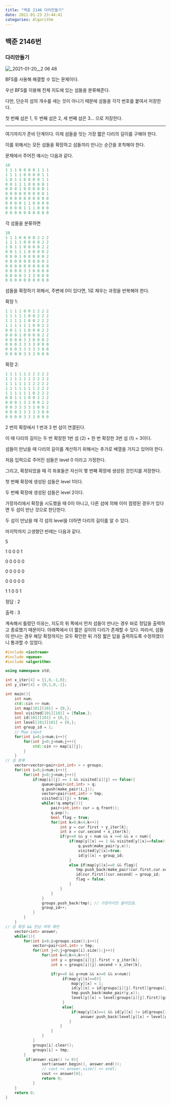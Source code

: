 ```yaml
---
title: "백준 2146 다리만들기"
date: 2021-01-23 23:44:41
categories: Algorithm
---
```



## 백준 2146번

### 다리만들기

![_2021-01-20__2 06 48](https://user-images.githubusercontent.com/55180768/105589035-06e4b080-5dd5-11eb-878a-4ce06c49a4af.png)


BFS를 사용해 해결할 수 있는 문제이다. 

우선 BFS를 이용해 전체 지도에 있는 섬들을 분류해준다. 

다만, 단순히 섬의 개수를 세는 것이 아니기 때문에 섬들을 각각 번호를 붙여서 저장한다. 

첫 번째 섬은 1, 두 번째 섬은 2, 세 번째 섬은 3... 으로 저장한다. 

---

여기까지가 준비 단계이다. 이제 섬들을 잇는 가장 짧은 다리의 길이를 구해야 한다. 

이를 위해서는 모든 섬들을 확장하고 섬들끼리 만나는 순간을 포착해야 한다. 

문제에서 주어진 예시는 다음과 같다. 

```cpp
10
1 1 1 0 0 0 0 1 1 1
1 1 1 1 0 0 0 0 1 1
1 0 1 1 0 0 0 0 1 1
0 0 1 1 1 0 0 0 0 1
0 0 0 1 0 0 0 0 0 1
0 0 0 0 0 0 0 0 0 1
0 0 0 0 0 0 0 0 0 0
0 0 0 0 1 1 0 0 0 0
0 0 0 0 1 1 1 0 0 0
0 0 0 0 0 0 0 0 0 0
```

각 섬들을 분류하면

```cpp
10
1 1 1 0 0 0 0 2 2 2
1 1 1 1 0 0 0 0 2 2
1 0 1 1 0 0 0 0 2 2
0 0 1 1 1 0 0 0 0 2
0 0 0 1 0 0 0 0 0 2
0 0 0 0 0 0 0 0 0 2
0 0 0 0 0 0 0 0 0 0
0 0 0 0 3 3 0 0 0 0
0 0 0 0 3 3 3 0 0 0
0 0 0 0 0 0 0 0 0 0
```

섬들을 확장하기 위해서, 주변에 0이 있다면, 1로 채우는 과정을 반복해야 한다. 

확장 1:

```cpp
1 1 1 1 0 0 2 2 2 2 
1 1 1 1 1 0 0 2 2 2 
1 1 1 1 1 0 0 2 2 2 
1 1 1 1 1 1 0 0 2 2 
0 0 1 1 1 0 0 0 2 2 
0 0 0 1 0 0 0 0 2 2 
0 0 0 0 3 3 0 0 0 2 
0 0 0 3 3 3 3 0 0 0 
0 0 0 3 3 3 3 3 0 0 
0 0 0 0 3 3 3 0 0 0
```

확장 2:

```cpp
1 1 1 1 1 2 2 2 2 2 
1 1 1 1 1 1 2 2 2 2 
1 1 1 1 1 1 2 2 2 2 
1 1 1 1 1 1 1 2 2 2 
1 1 1 1 1 1 0 2 2 2 
0 0 1 1 1 0 0 2 2 2 
0 0 0 1 3 3 0 0 2 2 
0 0 3 3 3 3 3 0 0 2 
0 0 0 3 3 3 3 3 0 0 
0 0 0 0 3 3 3 0 0 0
```

2 번의 확장에서 1 번과 3 번 섬이 연결된다. 

이 때 다리의 길이는 두 번 확장한 1번 섬 (2) + 한 번 확장한 3번 섬 (1) = 3이다. 

섬들이 만났을 때 다리의 길이를 계산하기 위해서는 추가로 배열을 가지고 있어야 한다. 

처음 입력으로 주어진 섬들은 level 0 이라고 가정한다. 

그리고, 확장되었을 때 각 좌표들은 자신이 몇 번째 확장에 생성된 것인지를 저장한다. 

첫 번째 확장에 생성된 섬들은 level 1이다. 

두 번째 확장에 생성된 섬들은 level 2이다. 

가장자리에서 확장을 시도했을 때 0이 아니고, 다른 섬에 의해 이미 점령된 경우가 있다면 두 섬이 만난 것으로 판단한다. 

두 섬이 만났을 때 각 섬의 level을 더하면 다리의 길이를 알 수 있다. 

마지막까지 고생했던 반례는 다음과 같다.

5

1 0 0 0 1

0 0 0 0 0

0 0 0 0 0

0 0 0 0 0

1 1 0 0 1

정답 : 2

출력 : 3 

계속해서 틀렸던 이유는, 지도의 위 쪽에서 먼저 섬들이 만나는 경우 바로 정답을 출력하고 종료했기 때문이다. 아래쪽에서 더 짧은 길이의 다리가 존재할 수 있다. 따라서, 섬들이 만나는 경우 해당 확장까지는 모두 확인한 뒤 가장 짧은 답을 출력하도록 수정하였더니 통과할 수 있었다. 

```cpp
#include <iostream>
#include <queue>
#include <algorithm>

using namespace std;

int x_iter[4] = {1,0,-1,0};
int y_iter[4] = {0,1,0,-1};

int main(){
    int num;
    std::cin >> num;
    int map[101][101] = {0,};
    bool visited[101][101] = {false,};
    int id[101][101] = {0,};
    int level[101][101] = {0,};
    int group_id = 1;
    // Map input
    for(int i=0;i<num;i++){
        for(int j=0;j<num;j++){
            std::cin >> map[i][j];
        }
    }
// 섬 분류
    vector<vector<pair<int,int> > > groups;
    for(int i=0;i<num;i++){
        for(int j=0;j<num;j++){
            if(map[i][j] == 1 && visited[i][j] == false){
                queue<pair<int,int> > q;
                q.push(make_pair(i,j));
                vector<pair<int,int> > tmp;
                visited[i][j] = true;
                while(!q.empty()){
                    pair<int,int> cur = q.front();
                    q.pop();
                    bool flag = true;
                    for(int k=0;k<4;k++){
                        int y = cur.first + y_iter[k];
                        int x = cur.second + x_iter[k];
                        if(y>=0 && y < num && x >=0 && x < num){
                            if(map[y][x] == 1 && visited[y][x]==false){
                                q.push(make_pair(y,x));
                                visited[y][x]=true;
                                id[y][x] = group_id;
                            }
                            else if(map[y][x]==0 && flag){
                               tmp.push_back(make_pair(cur.first,cur.second)); 
                               id[cur.first][cur.second] = group_id;
                               flag = false;
                            }
                        }
                    }
                }
                groups.push_back(tmp); // 가장자리만 들어있음.
                group_id++;
            }
        }
    }
// 섬 확장 && 만남 여부 확인
    vector<int> answer;
    while(1){
        for(int i=0;i<groups.size();i++){
            vector<pair<int,int> > tmp;
            for(int j=0;j<groups[i].size();j++){
                for(int k=0;k<4;k++){
                    int y = groups[i][j].first + y_iter[k];
                    int x = groups[i][j].second + x_iter[k];

                    if(y>=0 && y<num && x>=0 && x<num){
                         if(map[y][x]==0){
                             map[y][x] = 1;
                             id[y][x] = id[groups[i][j].first][groups[i][j].second];
                             tmp.push_back(make_pair(y,x));
                             level[y][x] = level[groups[i][j].first][groups[i][j].second] + 1;
                         }
                         else{
                             if(map[y][x]==1 && id[y][x] != id[groups[i][j].first][groups[i][j].second] && id[y][x]>0){ 
                                 answer.push_back(level[y][x] + level[groups[i][j].first][groups[i][j].second]);
                            }
                        }
                    }
                }
            }
            groups[i].clear();
            groups[i] = tmp;
        }
         if(answer.size() != 0){
                sort(answer.begin(), answer.end());
                // cout << answer.size() << endl;
                cout << answer[0];
                return 0;
            }
    }
    return 0;
}
```
